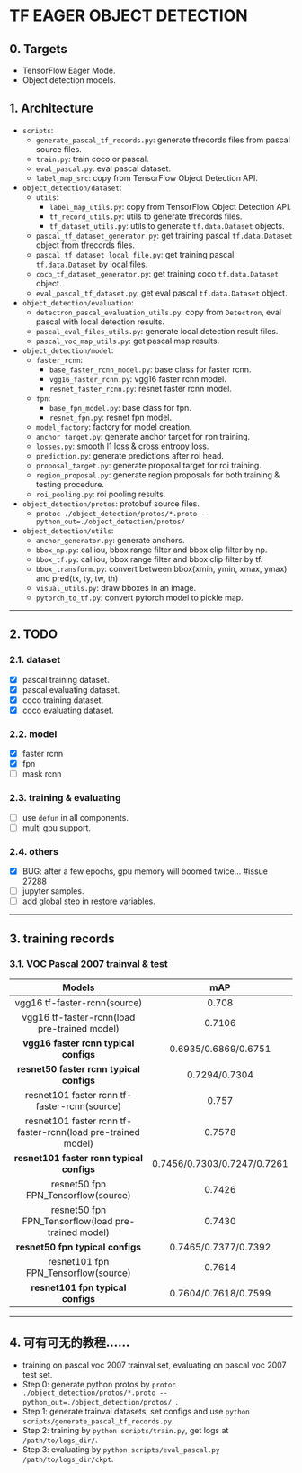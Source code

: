 # TF EAGER OBJECT DETECTION

## 0. Targets
+ TensorFlow Eager Mode.
+ Object detection models.

## 1. Architecture
+ `scripts`:
    + `generate_pascal_tf_records.py`: generate tfrecords files from pascal source files.
    + `train.py`: train coco or pascal.
    + `eval_pascal.py`: eval pascal dataset.
    + `label_map_src`: copy from TensorFlow Object Detection API.
+ `object_detection/dataset`:
    + `utils`:
        + `label_map_utils.py`: copy from TensorFlow Object Detection API.
        + `tf_record_utils.py`: utils to generate tfrecords files.    
        + `tf_dataset_utils.py`: utils to generate `tf.data.Dataset` objects.
    + `pascal_tf_dataset_generator.py`: get training pascal `tf.data.Dataset` object from tfrecords files.
    + `pascal_tf_dataset_local_file.py`: get training pascal `tf.data.Dataset` by local files.
    + `coco_tf_dataset_generator.py`: get training coco `tf.data.Dataset` object.
    + `eval_pascal_tf_dataset.py`: get eval pascal `tf.data.Dataset` object.
+ `object_detection/evaluation`:
    + `detectron_pascal_evaluation_utils.py`: copy from `Detectron`, eval pascal with local detection results.
    + `pascal_eval_files_utils.py`: generate local detection result files.
    + `pascal_voc_map_utils.py`: get pascal map results.
+ `object_detection/model`:
    + `faster_rcnn`:
        + `base_faster_rcnn_model.py`: base class for faster rcnn.
        + `vgg16_faster_rcnn.py`: vgg16 faster rcnn model.
        + `resnet_faster_rcnn.py`: resnet faster rcnn model.
    + `fpn`:
        + `base_fpn_model.py`: base class for fpn.
        + `resnet_fpn.py`: resnet fpn model.
    + `model_factory`: factory for model creation.
    + `anchor_target.py`: generate anchor target for rpn training.
    + `losses.py`: smooth l1 loss & cross entropy loss.
    + `prediction.py`: generate predictions after roi head.
    + `proposal_target.py`: generate proposal target for roi training.
    + `region_proposal.py`: generate region proposals for both training & testing procedure.
    + `roi_pooling.py`: roi pooling results.
+ `object_detection/protos`: protobuf source files.
    + `protoc ./object_detection/protos/*.proto --python_out=./object_detection/protos/ `
+ `object_detection/utils`:
    + `anchor_generator.py`: generate anchors.
    + `bbox_np.py`: cal iou, bbox range filter and bbox clip filter by np.
    + `bbox_tf.py`: cal iou, bbox range filter and bbox clip filter by tf.
    + `bbox_transform.py`: convert between bbox(xmin, ymin, xmax, ymax) and pred(tx, ty, tw, th)
    + `visual_utils.py`: draw bboxes in an image.
    + `pytorch_to_tf.py`: convert pytorch model to pickle map.


---


## 2. TODO

### 2.1. dataset
+ [x] pascal training dataset.
+ [x] pascal evaluating dataset.
+ [x] coco training dataset.
+ [x] coco evaluating dataset.

### 2.2. model
+ [x] faster rcnn
+ [x] fpn
+ [ ] mask rcnn

### 2.3. training & evaluating
+ [ ] use `defun` in all components.
+ [ ] multi gpu support.

### 2.4. others
+ [x] BUG: after a few epochs, gpu memory will boomed twice... #issue 27288
+ [ ] jupyter samples.
+ [ ] add global step in restore variables.

---

## 3. training records

### 3.1. VOC Pascal 2007 trainval & test
| Models | mAP |
|:------:|:-----:|
|vgg16 tf-faster-rcnn(source)|0.708|
|vgg16 tf-faster-rcnn(load pre-trained model)|0.7106|
|**vgg16 faster rcnn typical configs**|0.6935/0.6869/0.6751|
|**resnet50 faster rcnn typical configs**|0.7294/0.7304|
|resnet101 faster rcnn tf-faster-rcnn(source)|0.757|
|resnet101 faster rcnn tf-faster-rcnn(load pre-trained model)|0.7578|
|**resnet101 faster rcnn typical configs**|0.7456/0.7303/0.7247/0.7261|
|resnet50 fpn FPN_Tensorflow(source)|0.7426|
|resnet50 fpn FPN_Tensorflow(load pre-trained model)|0.7430|
|**resnet50 fpn typical configs**|0.7465/0.7377/0.7392|
|resnet101 fpn FPN_Tensorflow(source)|0.7614|
|**resnet101 fpn typical configs**|0.7604/0.7618/0.7599|


---

## 4. 可有可无的教程……
+ training on pascal voc 2007 trainval set, evaluating on pascal voc 2007 test set.
+ Step 0: generate python protos by `protoc ./object_detection/protos/*.proto --python_out=./object_detection/protos/ `.
+ Step 1: generate trainval datasets, set configs and use `python scripts/generate_pascal_tf_records.py`.
+ Step 2: training by `python scripts/train.py`, get logs at `/path/to/logs_dir/`.
+ Step 3: evaluating by `python scripts/eval_pascal.py /path/to/logs_dir/ckpt`.